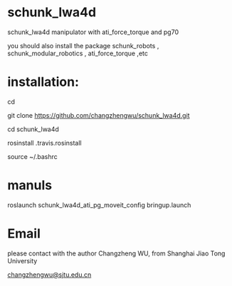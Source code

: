 # schunk_lwa4d
schunk_lwa4d manipulator with ati_force_torque and pg70

you should also install the package schunk_robots , schunk_modular_robotics , ati_force_torque ,etc

# installation:

cd 

git clone https://github.com/changzhengwu/schunk_lwa4d.git

cd schunk_lwa4d

rosinstall .travis.rosinstall

source ~/.bashrc

# manuls

roslaunch schunk_lwa4d_ati_pg_moveit_config bringup.launch

# Email

please contact with the author Changzheng WU, from Shanghai Jiao Tong University

changzhengwu@sjtu.edu.cn

